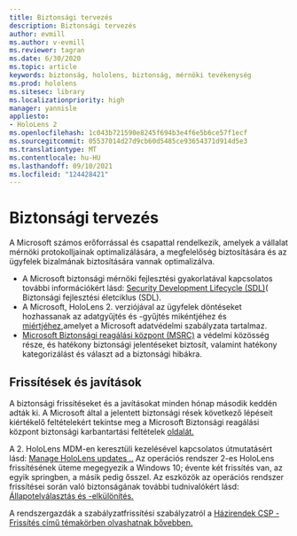 ```yaml
---
title: Biztonsági tervezés
description: Biztonsági tervezés
author: evmill
ms.author: v-evmill
ms.reviewer: tagran
ms.date: 6/30/2020
ms.topic: article
keywords: biztonság, hololens, biztonság, mérnöki tevékenység
ms.prod: hololens
ms.sitesec: library
ms.localizationpriority: high
manager: yannisle
appliesto:
- HoloLens 2
ms.openlocfilehash: 1c043b721590e8245f694b3e4f6e5b6ce57f1ecf
ms.sourcegitcommit: 05537014d27d9cb60d5485ce93654371d914d5e3
ms.translationtype: MT
ms.contentlocale: hu-HU
ms.lasthandoff: 09/10/2021
ms.locfileid: "124428421"
---
```

# <a name="security-engineering"></a>Biztonsági tervezés

A Microsoft számos erőforrással és csapattal rendelkezik, amelyek a vállalat mérnöki protokolljainak optimalizálására, a megfelelőség biztosítására és az ügyfelek bizalmának biztosítására vannak optimalizálva. 

  * A Microsoft biztonsági mérnöki fejlesztési gyakorlatával kapcsolatos további információkért lásd: [Security Development Lifecycle (SDL)](https://www.microsoft.com/securityengineering/sdl)( Biztonsági fejlesztési életciklus (SDL).
  * A Microsoft, HoloLens 2. verziójával az ügyfelek döntéseket hozhassanak az adatgyűjtés és -gyűjtés mikéntjéhez és [miértjéhez,](https://privacy.microsoft.com/)amelyet a Microsoft adatvédelmi szabályzata tartalmaz. 
  * [Microsoft Biztonsági reagálási központ (MSRC)](https://www.microsoft.com/msrc) a védelmi közösség része, és hatékony biztonsági jelentéseket biztosít, valamint hatékony kategorizálást és választ ad a biztonsági hibákra. 

## <a name="updates-and-patches"></a>Frissítések és javítások

A biztonsági frissítéseket és a javításokat minden hónap második keddén adták ki. A Microsoft által a jelentett biztonsági rések következő lépéseit kiértékelő feltételekért tekintse meg a Microsoft Biztonsági reagálási központ biztonsági karbantartási feltételek [oldalát.](https://www.microsoft.com/msrc/windows-security-servicing-criteria) 

A 2. HoloLens MDM-en keresztüli kezelésével kapcsolatos útmutatásért lásd: [Manage HoloLens updates ..](hololens-updates.md) Az operációs rendszer 2-es HoloLens frissítésének üteme megegyezik a Windows 10; évente két frissítés van, az egyik springben, a másik pedig ősszel. Az eszközök az operációs rendszer frissítései során való biztonságának további tudnivalókért lásd: [Állapotelválasztás és -elkülönítés.](security-state-separation-isolation.md) 

A rendszergazdák a szabályzatfrissítési szabályzatról a [Házirendek CSP - Frissítés című témakörben olvashatnak bővebben.](/windows/client-management/mdm/policy-csp-update) 

